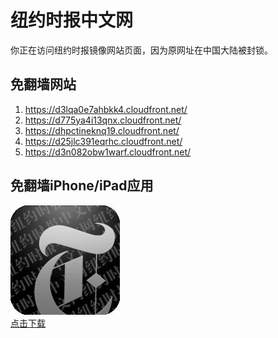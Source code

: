 <h1>纽约时报中文网</h1>
<p>你正在访问纽约时报镜像网站页面，因为原网址在中国大陆被封锁。</p>
<h2>免翻墙网站</h2>
<ol>
<li><a href="https://d3lqa0e7ahbkk4.cloudfront.net/" target="1">https://d3lqa0e7ahbkk4.cloudfront.net/</a></li>
<li><a href="https://d775ya4i13qnx.cloudfront.net/" target="2">https://d775ya4i13qnx.cloudfront.net/</a></li>
<li><a href="https://dhpctineknq19.cloudfront.net/" target="3">https://dhpctineknq19.cloudfront.net/</a></li>
<li><a href="https://d25jlc391eqrhc.cloudfront.net/" target="4">https://d25jlc391eqrhc.cloudfront.net/</a></li>
<li><a href="https://d3n082obw1warf.cloudfront.net/" target="5">https://d3n082obw1warf.cloudfront.net/</a></li>
</ol>
<h2>免翻墙iPhone/iPad应用</h2>
<p>
	<a href="https://itunes.apple.com/cn/app/niu-yue-shi-bao-zhong-wen-wang/id807498298?mt=8">
		<img src="icon175x175.jpeg" />
		<br/>点击下载
	</a>
</p>